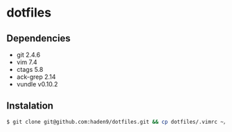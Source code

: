 # dotfiles

## Dependencies
* git 2.4.6
* vim 7.4
* ctags 5.8
* ack-grep 2.14
* vundle v0.10.2

## Instalation
```bash
$ git clone git@github.com:haden9/dotfiles.git && cp dotfiles/.vimrc ~/.vimrc
```
